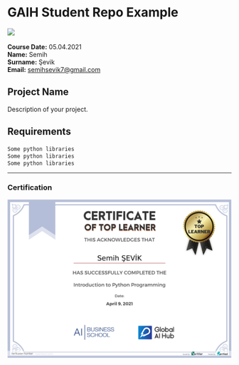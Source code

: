 # GAIH Student Repo Example
![](img/newlogo.png)

**Course Date:** 05.04.2021  
**Name:** Semih  
**Surname:** Şevik  
**Email:** semihsevik7@gmail.com  


## Project Name
Description of your project.

## Requirements
```
Some python libraries
Some python libraries
Some python libraries
```
---

### Certification
![](img/TopLearnerCertificate.png)

